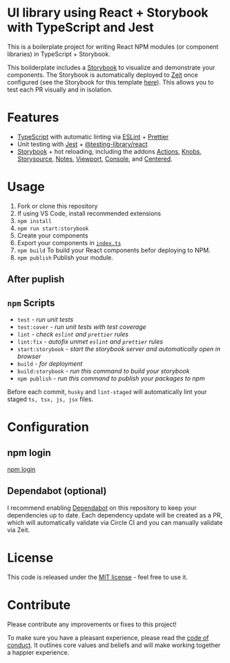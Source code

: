# UI library using React + Storybook with TypeScript and Jest

This is a boilerplate project for writing React NPM modules (or component libraries) in TypeScript + Storybook.

This boilderplate includes a [Storybook](https://storybook.js.org/) to visualize and demonstrate your components. The Storybook is automatically deployed to [Zeit](https://zeit.co) once configured (see the Storybook for this template [here](https://react-ts-module-boilerplate.develohpanda.now.sh)). This allows you to test each PR visually and in isolation.

# Features

- [TypeScript](tsconfig.json) with automatic linting via [ESLint](.eslintrc) + [Prettier](.prettierrc)
- Unit testing with [Jest](https://jestjs.io/) + [@testing-library/react](https://testing-library.com/docs/react-testing-library/intro/)
- [Storybook](https://storybook.js.org/) + hot reloading, including the addons [Actions](https://github.com/storybookjs/storybook/tree/master/addons/actions), [Knobs](https://github.com/storybookjs/storybook/tree/master/addons/knobs), [Storysource](https://github.com/storybookjs/storybook/tree/master/addons/storysource), [Notes](https://github.com/storybookjs/storybook/tree/master/addons/notes), [Viewport](https://github.com/storybookjs/storybook/tree/master/addons/viewport), [Console](https://github.com/storybookjs/storybook-addon-console), and [Centered](https://github.com/storybookjs/storybook/tree/master/addons/centered).

# Usage

1. Fork or clone this repository
2. If using VS Code, install recommended extensions
3. `npm install`
4. `npm run start:storybook`
5. Create your components
6. Export your components in [`index.ts`](index.ts)
7. `npm build` To build your React components befor deploying to NPM.
8. `npm publish` Publish your module.

## After puplish

## `npm` Scripts

- `test` - _run unit tests_
- `test:cover` - _run unit tests with test coverage_
- `lint` - _check `eslint` and `prettier` rules_
- `lint:fix` - _autofix unmet `eslint` and `prettier` rules_
- `start:storybook` - _start the storybook server and automatically open in browser_
- `build` - _for deployment_
- `build:storybook` - _run this command to build your storybook_
- `npm publish` - _run this command to publish your packages to npm_

Before each commit, `husky` and `lint-staged` will automatically lint your staged `ts, tsx, js, jsx` files.

# Configuration

## npm login

[npm login](https://docs.npmjs.com/creating-and-publishing-scoped-public-packages)

## Dependabot (optional)

I recommend enabling [Dependabot](https://dependabot.com/) on this repository to keep your dependencies up to date. Each dependency update will be created as a PR, which will automatically validate via Circle CI and you can manually validate via Zeit.

# License

This code is released under the [MIT license](LICENSE.md) - feel free to use it.

# Contribute

Please contribute any improvements or fixes to this project!

To make sure you have a pleasant experience, please read the [code of conduct](CODE_OF_CONDUCT.md). It outlines core values and beliefs and will make working together a happier experience.
